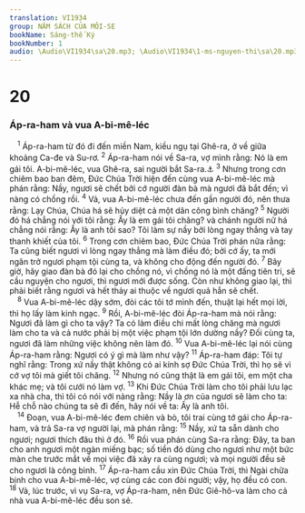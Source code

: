 ```yaml
---
translation: VI1934
group: NĂM SÁCH CỦA MÔI-SE
bookName: Sáng-thế Ký 
bookNumber: 1
audio: \Audio\VI1934\sa\20.mp3; \Audio\VI1934\1-ms-nguyen-thi\sa\20.mp3
---
```


<div class="title"><h1>20</h1><h3>Áp-ra-ham và vua A-bi-mê-léc</h3></div>
<span class="verse sa_20_1"> <sup>1</sup> Áp-ra-ham từ đó đi đến miền Nam, kiều ngụ tại Ghê-ra, ở về giữa khoảng Ca-đe và Su-rơ. </span>
<span class="verse sa_20_2"><sup>2</sup> Áp-ra-ham nói về Sa-ra, vợ mình rằng: Nó là em gái tôi. A-bi-mê-léc, vua Ghê-ra, sai người bắt Sa-ra.<a data-toggle="tooltip" data-placement="bottom" title="Sa 12:13; 26:7">⚓</a></span>
<span class="verse sa_20_3"><sup>3</sup> Nhưng trong cơn chiêm bao ban đêm, Đức Chúa Trời hiện đến cùng vua A-bi-mê-léc mà phán rằng: Nầy, ngươi sẽ chết bởi cớ người đàn bà mà ngươi đã bắt đến; vì nàng có chồng rồi. </span>
<span class="verse sa_20_4"><sup>4</sup> Vả, vua A-bi-mê-léc chưa đến gần người đó, nên thưa rằng: Lạy Chúa, Chúa há sẽ hủy diệt cả một dân công bình chăng? </span>
<span class="verse sa_20_5"><sup>5</sup> Người đó há chẳng nói với tôi rằng: Ấy là em gái tôi chăng? và chánh người nữ há chẳng nói rằng: Ấy là anh tôi sao? Tôi làm sự nầy bởi lòng ngay thẳng và tay thanh khiết của tôi. </span>
<span class="verse sa_20_6"><sup>6</sup> Trong cơn chiêm bao, Đức Chúa Trời phán nữa rằng: Ta cũng biết ngươi vì lòng ngay thẳng mà làm điều đó; bởi cớ ấy, ta mới ngăn trở ngươi phạm tội cùng ta, và không cho động đến người đó. </span>
<span class="verse sa_20_7"><sup>7</sup> Bây giờ, hãy giao đàn bà đó lại cho chồng nó, vì chồng nó là một đấng tiên tri, sẽ cầu nguyện cho ngươi, thì ngươi mới được sống. Còn như không giao lại, thì phải biết rằng ngươi và hết thảy ai thuộc về ngươi quả hẳn sẽ chết. <br/></span>
<span class="verse sa_20_8"> <sup>8</sup> Vua A-bi-mê-léc dậy sớm, đòi các tôi tớ mình đến, thuật lại hết mọi lời, thì họ lấy làm kinh ngạc. </span>
<span class="verse sa_20_9"><sup>9</sup> Rồi, A-bi-mê-léc đòi Áp-ra-ham mà nói rằng: Ngươi đã làm gì cho ta vậy? Ta có làm điều chi mất lòng chăng mà ngươi làm cho ta và cả nước phải bị một việc phạm tội lớn dường nầy? Đối cùng ta, ngươi đã làm những việc không nên làm đó. </span>
<span class="verse sa_20_10"><sup>10</sup> Vua A-bi-mê-léc lại nói cùng Áp-ra-ham rằng: Ngươi có ý gì mà làm như vậy? </span>
<span class="verse sa_20_11"><sup>11</sup> Áp-ra-ham đáp: Tôi tự nghĩ rằng: Trong xứ nầy thật không có ai kính sợ Đức Chúa Trời, thì họ sẽ vì cớ vợ tôi mà giết tôi chăng. </span>
<span class="verse sa_20_12"><sup>12</sup> Nhưng nó cũng thật là em gái tôi, em một cha khác mẹ; và tôi cưới nó làm vợ. </span>
<span class="verse sa_20_13"><sup>13</sup> Khi Đức Chúa Trời làm cho tôi phải lưu lạc xa nhà cha, thì tôi có nói với nàng rằng: Nầy là ơn của ngươi sẽ làm cho ta: Hễ chỗ nào chúng ta sẽ đi đến, hãy nói về ta: Ấy là anh tôi. <br/></span>
<span class="verse sa_20_14"> <sup>14</sup> Đoạn, vua A-bi-mê-léc đem chiên và bò, tôi trai cùng tớ gái cho Áp-ra-ham, và trả Sa-ra vợ người lại, mà phán rằng: </span>
<span class="verse sa_20_15"><sup>15</sup> Nầy, xứ ta sẵn dành cho ngươi; ngươi thích đâu thì ở đó. </span>
<span class="verse sa_20_16"><sup>16</sup> Rồi vua phán cùng Sa-ra rằng: Đây, ta ban cho anh ngươi một ngàn miếng bạc; số tiền đó dùng cho ngươi như một bức màn che trước mắt về mọi việc đã xảy ra cùng ngươi; và mọi người đều sẽ cho ngươi là công bình. </span>
<span class="verse sa_20_17"><sup>17</sup> Áp-ra-ham cầu xin Đức Chúa Trời, thì Ngài chữa bịnh cho vua A-bi-mê-léc, vợ cùng các con đòi người; vậy, họ đều có con. </span>
<span class="verse sa_20_18"><sup>18</sup> Vả, lúc trước, vì vụ Sa-ra, vợ Áp-ra-ham, nên Đức Giê-hô-va làm cho cả nhà vua A-bi-mê-léc đều son sẻ. <br/></span>
